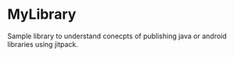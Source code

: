 # MyLibrary

Sample library to understand conecpts of publishing java or android libraries using jitpack.
